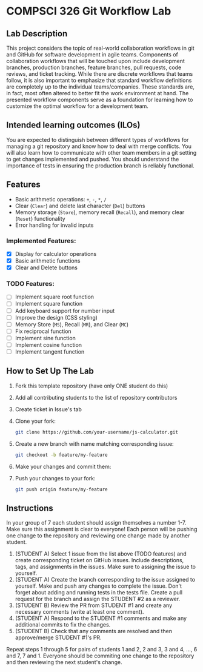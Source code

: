 # COMPSCI 326 Git Workflow Lab

## Lab Description

This project considers the topic of real-world collaboration workflows in git
and GitHub for software development in agile teams. Components of collaboration
workflows that will be touched upon include development branches, production
branches, feature branches, pull requests, code reviews, and ticket tracking.
While there are discrete workflows that teams follow, it is also important to
emphasize that standard workflow definitions are completely up to the individual
teams/companies. These standards are, in fact, most often altered to better fit
the work environment at hand. The presented workflow components serve as a
foundation for learning how to customize the optimal workflow for a development
team.

## Intended learning outcomes (ILOs)

You are expected to distinguish between different types of workflows for
managing a git repository and know how to deal with merge conflicts. You will
also learn how to communicate with other team members in a git setting to get
changes implemented and pushed. You should understand the importance of tests in
ensuring the production branch is reliably functional.

## Features

- Basic arithmetic operations: `+`, `-`, `*`, `/`
- Clear (`Clear`) and delete last character (`Del`) buttons
- Memory storage (`Store`), memory recall (`Recall`), and memory clear (`Reset`)
  functionality
- Error handling for invalid inputs

### Implemented Features:

- [x] Display for calculator operations
- [x] Basic arithmetic functions
- [x] Clear and Delete buttons

### TODO Features:

- [ ] Implement square root function
- [ ] Implement square function
- [ ] Add keyboard support for number input
- [ ] Improve the design (CSS styling)
- [ ] Memory Store (`MS`), Recall (`MR`), and Clear (`MC`)
- [ ] Fix reciprocal function
- [ ] Implement sine function
- [ ] Implement cosine function
- [ ] Implement tangent function

## How to Set Up The Lab

1. Fork this template repository (have only ONE student do this)
2. Add all contributing students to the list of repository contributors
3. Create ticket in Issue's tab
4. Clone your fork:
   ```bash
   git clone https://github.com/your-username/js-calculator.git
   ```
5. Create a new branch with name matching corresponding issue:
   ```bash
   git checkout -b feature/my-feature
   ```

6. Make your changes and commit them:
7. Push your changes to your fork:
   ```bash
   git push origin feature/my-feature
   ```

## Instructions

In your group of 7 each student should assign themselves a number 1-7. Make sure this assignment is clear to everyone! Each person will be pushing one change to the repository and reviewing one change made by another student.

1. (STUDENT A) Select 1 issue from the list above (TODO features) and create corresponding ticket on GitHub issues. Include descriptions, tags, and assignments in the issues. Make sure to assigning the issue to yourself.
2. (STUDENT A) Create the branch corresponding to the issue assigned to yourself. Make and push any changes to complete the issue. Don't forget about adding and running tests in the tests file. Create a pull request for the branch and assign the STUDENT #2 as a reviewer.
3. (STUDENT B) Review the PR from STUDENT #1 and create any necessary comments (write at least one comment).
4. (STUDENT A) Respond to the STUDENT #1 comments and make any additional commits to fix the changes.
5. (STUDENT B) Check that any comments are resolved and then approve/merge STUDENT #1's PR.

Repeat steps 1 through 5 for pairs of students 1 and 2, 2 and 3, 3 and 4, ..., 6 and 7, 7 and 1. Everyone should be commiting one change to the repository and then reviewing the next student's change.
